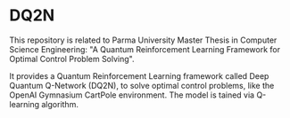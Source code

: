 # DQ2N
This repository is related to Parma University Master Thesis in Computer Science Engineering: "A Quantum Reinforcement Learning Framework for Optimal Control Problem Solving".

It provides a Quantum Reinforcement Learning framework called Deep Quantum Q-Network (DQ2N), to solve optimal control problems, like the OpenAI Gymnasium CartPole environment. The model is tained via Q-learning algorithm.

